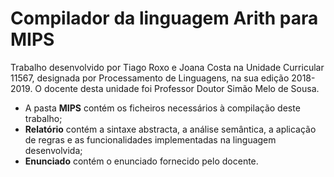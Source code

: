 # Compilador da linguagem Arith para MIPS


Trabalho desenvolvido por Tiago Roxo e Joana Costa na Unidade Curricular 11567, designada por Processamento de Linguagens, na sua edição 2018-2019. O docente desta unidade foi Professor Doutor Simão Melo de Sousa.

* A pasta **MIPS** contém os ficheiros necessários à compilação deste trabalho;
* **Relatório** contém a sintaxe abstracta, a análise semântica, a aplicação de regras e as funcionalidades implementadas na linguagem desenvolvida;
* **Enunciado** contém o enunciado fornecido pelo docente.
